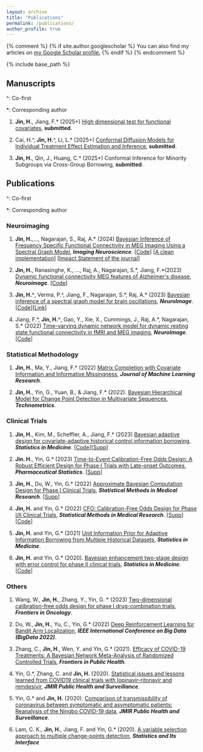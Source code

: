 ```yaml
---
layout: archive
title: "Publications"
permalink: /publications/
author_profile: true
---
```


{% comment %}
{% if site.author.googlescholar %}
  You can also find my articles on <u><a href="{{author.googlescholar}}">my Google Scholar profile</a>.</u>
{% endif %}
{% endcomment %}

{% include base_path %}


## **Manuscripts**
^: Co-first

*: Corresponding author

1. **Jin, H.**, Jiang, F.\* (2025+)
[High dimensional test for functional covariates](https://arxiv.org/abs/2405.08912), 
**submitted**. 

2. Cai, H.^, **Jin, H.**^, Li, L.\* (2025+)
[Conformal Diffusion Models for Individual Treatment Effect Estimation and Inference](https://arxiv.org/abs/2408.01582), 
**submitted**. 

3. **Jin, H.**, Qin, J., Huang, C.\* (2025+)
Conformal Inference for Minority Subgroups via Cross-Group Borrowing,
**submitted**. 


## **Publications**

^: Co-first

*: Corresponding author

### Neuroimaging

1. **Jin, H.**,...,  Nagarajan, S., Raj, A.\* (2024)
[Bayesian Inference of Frequency Specific Functional Connectivity in MEG Imaging Using a Spectral Graph Model](http://jinhuaqing.github.io/files/2024_IMAG_SGM-FC.pdf), 
***Imaging Neuroscience***. 
[[Code](https://github.com/JINhuaqing/SBI-SGM-FC_paper)]
[[A clean implementation](https://github.com/JINhuaqing/SBI-SGM-clean)]
[[Impact Statement of the journal](https://direct.mit.edu/imag/pages/impact-statement)]

1. **Jin, H.**, Ranasinghe, K., ..., Raj, A., Nagarajan, S.\*, Jiang, F.\*(2023)
[Dynamic functional connectivity MEG features of Alzheimer's disease](http://jinhuaqing.github.io/files/2023_NeuroImage_TVDNAD.pdf), 
***Neuroimage***. 
[[Code](https://github.com/JINhuaqing/TVDN-AD)]

2. **Jin, H.^**, Verma, P.^, Jiang, F., Nagarajan, S.\*, Raj, A.\* (2023) 
[Bayesian inference of a spectral graph model for brain oscillations](http://jinhuaqing.github.io/files/2023_NeuroImage_SBI_SGM.pdf), 
***NeuroImage***.
[[Code](https://github.com/JINhuaqing/SBI-SGM)][[Link](https://authors.elsevier.com/sd/article/S1053-8119(23)00429-9)]

1. Jiang, F.\*, **Jin, H.^**, Gao, Y., Xie, X., Cummings, J., Raj, A.\*, Nagarajan, S.* (2022) 
[Time-varying dynamic network model for dynamic resting state functional connectivity in fMRI and MEG imaging](http://jinhuaqing.github.io/files/2022_NeuroImage_TVDN.pdf), ***NeuroImage***. 
[[Code](https://github.com/JINhuaqing/TVDN)]

### Statistical Methodology

1. **Jin, H.**, Ma, Y., Jiang, F.\* (2022)
[Matrix Completion with Covariate Information and
Informative Missingness](http://jinhuaqing.github.io/files/2022_JMLR_MNAR.pdf), 
***Journal of Machine Learning Research***.  

1.  **Jin, H.**, Yin, G., Yuan, B., & Jiang, F.\* (2022). 
[Bayesian Hierarchical Model for Change Point Detection in Multivariate Sequences](http://jinhuaqing.github.io/files/2022_Technometrics_Mulseq.pdf),
***Technometrics***.  <!--[[Code](https://github.com/JINhuaqing/multseq)]-->

<!-- ------------------------------------------------------------ -->

### Clinical Trials

1. **Jin, H.**, Kim, M., Scheffler, A., Jiang, F.\* (2023)
[Bayesian adaptive design for covariate-adaptive historical control information borrowing](http://jinhuaqing.github.io/files/2023_SIM_CAHB.pdf), 
***Statistics in Medicine***. 
[[Code](https://github.com/JINhuaqing/HistTrial)][[Supp](http://jinhuaqing.github.io/files/2023_SIM_CAHB_supp.pdf)]

1. **Jin. H.**, Yin, G.\* (2023)
[Time-to-Event Calibration-Free Odds Design: A Robust Efficient
Design for Phase I Trials with Late-onset Outcomes](http://jinhuaqing.github.io/files/2023_PharmStat_TITE_CFO.pdf), 
***Pharmaceutical Statistics***. 
[[Supp](http://jinhuaqing.github.io/files/2023_PharmStat_TITE_CFO_supp.pdf)]

1. **Jin, H.**, Du, W., Yin, G.\* (2022)
[Approximate Bayesian Computation Design for Phase I Clinical
Trials](http://jinhuaqing.github.io/files/2022_SMMR_ABC.pdf), 
***Statistical Methods in Medical Research***.
[[Supp](http://jinhuaqing.github.io/files/2022_SMMR_ABC_supp.pdf)]

1. **Jin, H.** and Yin, G.\* (2022)
[CFO: Calibration-Free Odds Design for Phase I/II Clinical Trials](http://jinhuaqing.github.io/files/2022_SMMR_CFO.pdf), ***Statistical Methods in Medical Research***. [[Supp](http://jinhuaqing.github.io/files/2022_SMMR_CFO_supp.pdf)] [[Code](https://github.com/JINhuaqing/CFO)]


1. **Jin, H.** and Yin, G.\* (2021) 
[Unit Information Prior for Adaptive Information Borrowing from Multiple Historical Datasets](http://jinhuaqing.github.io/files/2021_SIM_UIP.pdf),
***Statistics in Medicine***.

1.  **Jin, H.** and Yin, G.\* (2020). 
[Bayesian enhancement two-stage design with error control for
phase II clinical trials](http://jinhuaqing.github.io/files/2020_SIM_BETEC.pdf), 
***Statistics in Medicine***. [[Code](https://github.com/JINhuaqing/BETEC)]

<!-- ------------------------------------------------------------ -->


### Others

1. Wang, W., **Jin, H.**, Zhang, Y., Yin, G.  \* (2023)
[Two-dimensional calibration-free odds design for phase I drug-combination trials](http://jinhuaqing.github.io/files/2023_FO_2dCFO.pdf), 
***Frontiers in Oncology***.

1. Du, W., **Jin, H.**, Yu, C., Yin, G.\* (2022)
[Deep Reinforcement Learning for Bandit Arm Localization](http://jinhuaqing.github.io/files/2022_ICBD_RLPhaseI.pdf),
***IEEE International Conference on Big Data (BigData 2022)***.

1. Zhang, C., **Jin, H**., Wen, Y. and Yin, G.\* (2021). 
[Efficacy of COVID-19 Treatments: A Bayesian Network Meta-Analysis of Randomized Controlled Trials](http://jinhuaqing.github.io/files/2021_FPH_MetaCovid.pdf), 
***Frontiers in Public Health***.


1. Yin, G.\*, Zhang, C. and **Jin, H.** (2020). 
[Statistical issues and lessons learned from COVID19 clinical trials with lopinavir-ritonavir and remdesivir](http://jinhuaqing.github.io/files/2020_JPH_Issue.pdf),
***JMIR Public Health and Surveillance***.

1. Yin, G.\* and **Jin, H.** (2020). 
[Comparison of transmissibility of coronavirus between symptomatic
and asymptomatic patients: Reanalysis of the Ningbo COVID-19 data](http://jinhuaqing.github.io/files/2020_JPH_Ningbo.pdf),
***JMIR Public Health and Surveillance***.

1. Lam, C. K., **Jin, H.**, Jiang, F. and Yin, G.\* (2020). 
[A variable selection approach to multiple change-points detection](http://jinhuaqing.github.io/files/2020_SII_MCPT.pdf),
***Statistics and Its Interface***
  